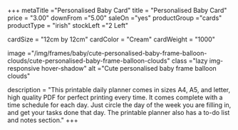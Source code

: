 +++
metaTitle ="Personalised Baby Card"
title = "Personalised Baby Card"
price = "3.00"
downFrom ="5.00"
saleOn ="yes"
productGroup ="cards"
productType = "irish"
stockLeft ="2 Left"

cardSize = "12cm by 12cm"
cardColor = "Cream"
cardWeight = "1000"

image ="/img/frames/baby/cute-personalised-baby-frame-balloon-clouds/cute-personalised-baby-frame-balloon-clouds"
class ="lazy img-responsive hover-shadow"
alt ="Cute personalised baby frame balloon clouds"

description = "This printable daily planner comes in sizes A4, A5, and letter, high quality PDF for perfect printing every time. It comes complete with a time schedule for each day. Just circle the day of the week you are filling in, and get your tasks done that day. The printable planner also has a to-do list and notes section."
+++